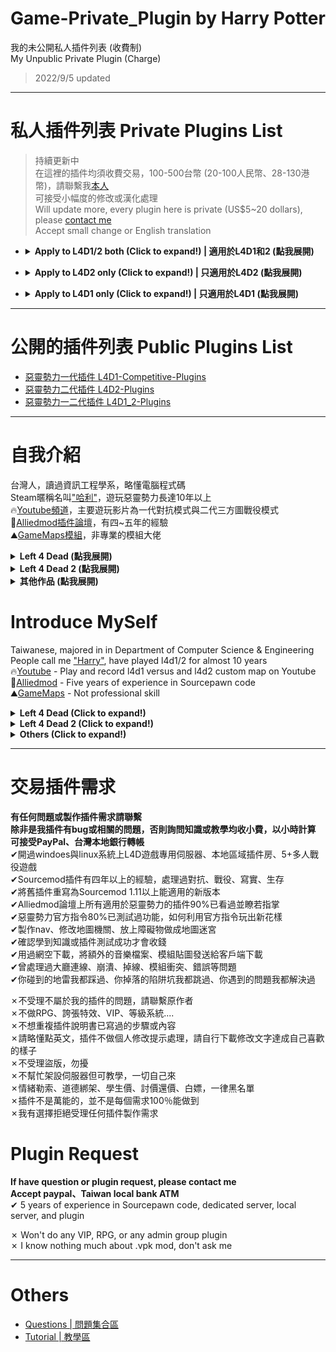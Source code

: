 # Game-Private_Plugin by Harry Potter
我的未公開私人插件列表 (收費制)<br/>
My Unpublic Private Plugin (Charge) 
> 2022/9/5 updated

- - - -
# 私人插件列表 Private Plugins List
>持續更新中<br/>
在這裡的插件均須收費交易，100-500台幣 (20-100人民幣、28-130港幣)，請聯繫我[本人](https://steamcommunity.com/profiles/76561198026784913)<br/>
可接受小幅度的修改或漢化處理<br/>
Will update more, every plugin here is private (US$5~20 dollars), please [contact me](https://steamcommunity.com/profiles/76561198026784913)<br/>
Accept small change or English translation<br/>
* <details><summary><b>Apply to L4D1/2 both (Click to expand!) | 適用於L4D1和2 (點我展開) </b></summary>

  * **Server | 伺服器**
    * [server_vpn_hop](/server_vpn_hop): Type Command to show Vpn List
      * 輸入指令顯示 Server/Vpn 列表
    * [l4d_slot_vote](/l4d_slot_vote): Allow players to change server slots by using vote. + Kick non-admin spectators
      * 允許玩家使用命令更改伺服器人數上限 + 踢除非管理員的所有旁觀者
    * [sm_PlayerTime](/sm_PlayerTime): Showing the time played on record in steam profile while player joins the server
      * 當玩家連線進來伺服器之後，顯示玩家的遊戲時數
    * [l4d_vote_block](/l4d_vote_block): Unable to call valve vote depending on gamemode and difficulty.
      * 根據遊戲模式和難度禁止使用Esc->發起投票

  * **Infected | 特感**
    * [1vSpecials](/1vSpecials): Special infected incaps survivors and die + set each scratch damage + skip getup animation
      * 特感控到倖存者之後造成一定傷害並處死 + 設置每個特感的抓傷 + 略過起身動畫
    * [coopbosses_ifier](/coopbosses_ifier): Sets a tank and witch spawn point on every map in coop mode
      * 在戰役模式下每一張地圖挑選隨機路程生成一隻Tank與一個Witch
    * [spawn_infected_nolimit](/spawn_infected_nolimit): Spawn special infected without the director limits!
      * 輔助插件，不受數量與遊戲限制生成特感
    * [l4d_zcs](/l4d_zcs): Allows infected team players to change their class in ghost mode.
      * 特感玩家可以在靈魂狀態自行切換特感種類
    * [l4d_ssi_teleport_fix](/l4d_ssi_teleport_fix): Teleport AI Infected player (Not Tank) to the teammate who is much nearer to survivors.
      * 傳送比較遠的AI特感到靠近倖存者的特感隊友附近

  * **Tank | 坦克**
    * [skip_tank_taunt](/skip_tank_taunt): Skip Tank Victory + Speed up Obstacle animation playback
      * Tank爬行障礙物速度變快 + 略過咆哮勝利動畫

  * **Witch | 女巫**
  <br/>None

  * **Fuck you Griefer  | 善意處置白目玩家**
    * [kickthevoter](/kickthevoter): Make It So The Person Calling The Vote Gets Kicked!
      * 使用Esc->發起投票的人將會被反踢出去伺服器
    * [anti-friendly_fire_RPG](/anti-friendly_fire_RPG): shoot teammate = shoot yourself RPG
      * 反傷插件，但是有更多的功能
    * [l4d_together](/l4d_together): A simple anti - runner system , punish the runner by spawn SI behind her.
      * 離隊伍太遠的玩家，特感代替月亮懲罰你

  * **Survivor | 人類**
    * [l4d_saferom_prevent_kit](/l4d_saferom_prevent_kit): Block Player from using Kit in Saferoom
      * 在安全區域內禁止人類使用治療包
    * [antisaferoomdooropen](/antisaferoomdooropen): Start Saferoom door anti open + teleport survivor back to safe area when leaving out saferoom until certain time pass
      * 起始安全室的安全門將會鎖住直到時間結束 + 沒有安全門的關卡一旦離開安全區域會傳送回起始安全區域
    * [l4d_gun_blastpushback](/l4d_gun_blastpushback): Doraemon Aircannon
      * 多啦A夢的空氣砲
    * [l4d_survivor_damage_modify](/l4d_survivor_damage_modify): Modify damage done to survivors from Tank, SI, Witch, Common, Fall
      * 傷害比例調整插件，可自行調整 Tank/Witch/特感/小殭屍/跳樓 對人類造成的傷害比
    * [l4d_unstuck](/l4d_unstuck): Allows players to get themselves unstuck from charger glitches and level clips
      * 玩家使用命令解除自身卡住的狀態 (譬如卡死在地形或牆壁)

  * **Fun | 娛樂**
    * [l4d_player_spritetrail](/l4d_player_spritetrail): l4d player tail effect (env_spritetrail)
      * 玩家走路，會有尾巴特效 (使用物件: prop_dynamic_override)
    * [l4d_player_tail](/l4d_player_tail): l4d player tail effect (prop_dynamic_override)
      * 玩家走路，會有尾巴特效 (使用物件: prop_dynamic_override)
    * [fortnite_l4d1&2](/fortnite_l4d1): This plugin is for demonstration of some animations from Fortnite in L4D1/2
      * 搞笑動作模組: 表情與舞蹈
    * [simple-bhop](/simple-bhop): Let users Bunny Hop with simplicity
      * 簡單的連跳插件
    * [l4d_rejump](/l4d_rejump): Allows multi-jumping on air.
      * 超級瑪利歐，空中使用月步，多次跳躍

</details>

* <details><summary><b>Apply to L4D2 only (Click to expand!) | 只適用於L4D2 (點我展開) </b></summary>

  * **Server | 伺服器**
    * [l4d2_scripted_hud](/l4d2_scripted_hud): Display text for up to 4 scripted HUD slots on the screen.
      * 在玩家畫面上方四個Hud位置顯示不同的特殊文字

  * **Infected | 特感**
    * [l4d2_bile_out_nav_negate_createbot](/l4d2_bile_out_nav_negate_createbot): If Vomit jar is thrown at the place which is out of map (NAV), negate bile effect
      * 當膽汁丟到地圖之外或普通殭屍追不到的地方，膽汁效果將會無效

  * **Tank | 坦克**
  <br/>None

  * **Witch | 女巫**
  <br/>None

  * **Fuck you Griefer  | 善意處置白目玩家**
  <br/>None

  * **Survivor | 人類**
    * [l4d_wlimits](/l4d_wlimits): Restrict weapons individually or together
      * 限制每個武器可以拿取的數量，超過就不能拿取
    * [l4d2_zoom_level](/l4d2_zoom_level): Everyone can change zoom level for snipers by command.
      * 玩家使用指令調整狙擊鏡的遠近範圍 (可以看得更遠)

  * **Fun | 娛樂**
    * [L4D2_Buy_Store](/L4D2_Buy_Store): L4D2 Human and Zombie Shop by HarryPoter
      * 人類與特感的購物商城 (附有特殊商品與資料庫)

</details>

* <details><summary><b>Apply to L4D1 only (Click to expand!) | 只適用於L4D1 (點我展開) </b></summary>

  None

</details>

- - - -
# 公開的插件列表 Public Plugins List
* [惡靈勢力一代插件 L4D1-Competitive-Plugins](https://github.com/fbef0102/L4D1-Competitive-Plugins)
* [惡靈勢力二代插件 L4D2-Plugins](https://github.com/fbef0102/L4D2-Plugins)
* [惡靈勢力一二代插件 L4D1_2-Plugins](https://github.com/fbef0102/L4D1_2-Plugins)

- - - -
# 自我介紹
台灣人，讀過資訊工程學系，略懂電腦程式碼<br/>
Steam暱稱名叫["哈利"](https://steamcommunity.com/profiles/76561198026784913)，遊玩惡靈勢力長達10年以上<br/>
🔥[Youtube頻道](https://www.youtube.com/c/HarryPotterxToy)，主要遊玩影片為一代對抗模式與二代三方圖戰役模式 <br/>
📜[Alliedmod插件論壇](https://forums.alliedmods.net/member.php?u=281812)，有四~五年的經驗<br/>
⛰️[GameMaps模組](https://www.gamemaps.com/profile/194420)，非專業的模組大佬

<details>
  <summary><b>Left 4 Dead (點我展開)</b></summary>

* 惡靈勢力一代[Roto-AZ Mod](https://github.com/fbef0102/Rotoblin-AZMod)的主要開發者
* 2019 夏季中國懷舊杯 - 協辦人
* 2019 夏季中國懷舊杯 - 第二名 - IB隊伍成員
* 2022 懷舊世界盃 - 協辦人
* 2022 懷舊世界盃 - 第三名 - IB隊伍成員
</details>

<details>
  <summary><b>Left 4 Dead 2 (點我展開)</b></summary>

* 惡靈勢力二代[反抗模式 Resistance](https://steamcommunity.com/groups/left4dead2_resistance)的主要開發者
</details>

<details>
  <summary><b>其他作品 (點我展開)</b></summary>

* [一代插件作品列表](https://github.com/fbef0102/L4D1-Competitive-Plugins)
* [二代插件作品列表](https://github.com/fbef0102/L4D2-Plugins)
* [一二代插件作品列表](https://github.com/fbef0102/L4D1_2-Plugins)
* [一代伺服器架設檔案](https://github.com/fbef0102/L4D1-Server4Dead)
* [二代伺服器架設檔案](https://github.com/fbef0102/L4D2-Server4Dead)
* [二代終極地圖](https://github.com/fbef0102/L4D2-Unlimited-Map)
</details>

# Introduce MySelf
Taiwanese, majored in in Department of Computer Science & Engineering<br/>
People call me ["Harry"](https://steamcommunity.com/profiles/76561198026784913), have played l4d1/2 for almost 10 years <br/>
🔥[Youtube](https://www.youtube.com/c/HarryPotterxToy) - Play and record l4d1 versus and l4d2 custom map on Youtube <br/>
📜[Alliedmod](https://forums.alliedmods.net/member.php?u=281812) - Five years of experience in Sourcepawn code <br/>
⛰️[GameMaps](https://www.gamemaps.com/profile/194420) - Not professional skill

<details>
  <summary><b>Left 4 Dead (Click to expand!)</b></summary>

* The owner of the [Rotoblin-AZ Mod](https://github.com/fbef0102/Rotoblin-AZMod) (A Competitive L4D1 Configuration)
* 2019 Nostalgic Summer China Cup - Assistant Director
* 2019 Nostalgic Summer China Cup - 2nd - Team IB
* 2022 Nostalgic Tournament - Assistant Director
* 2022 Nostalgic Tournament - 3rd - Team IB
</details>

<details>
  <summary><b>Left 4 Dead 2 (Click to expand!)</b></summary>

* The owner of the [L4D2 Resistance Mod](https://steamcommunity.com/groups/left4dead2_resistance) (Fun Coop VS Mode)
</details>

<details>
  <summary><b>Others (Click to expand!)</b></summary>

* [L4D1-Competitive-Plugins](https://github.com/fbef0102/L4D1-Competitive-Plugins)
* [L4D2-Plugins](https://github.com/fbef0102/L4D2-Plugins)
* [L4D1_2-Plugins](https://github.com/fbef0102/L4D1_2-Plugins)
* [L4D1-Server4Dead](https://github.com/fbef0102/L4D1-Server4Dead)
* [L4D2-Server4Dead](https://github.com/fbef0102/L4D2-Server4Dead)
* [L4D2-Unlimited-Map](https://github.com/fbef0102/L4D2-Unlimited-Map)
</details>

- - - -
# 交易插件需求
**有任何問題或製作插件需求請聯繫**<br/>
**除非是我插件有bug或相關的問題，否則詢問知識或教學均收小費，以小時計算**<br/>
**可接受PayPal、台灣本地銀行轉帳**<br/>
✔開過windoes與linux系統上L4D遊戲專用伺服器、本地區域插件房、5+多人戰役遊戲 <br/>
✔Sourcemod插件有四年以上的經驗，處理過對抗、戰役、寫實、生存<br/>
✔將舊插件重寫為Sourcemod 1.11以上能適用的新版本<br/>
✔Alliedmod論壇上所有適用於惡靈勢力的插件90%已看過並瞭若指掌<br/>
✔惡靈勢力官方指令80%已測試過功能，如何利用官方指令玩出新花樣<br/>
✔製作nav、修改地圖機關、放上障礙物做成地圖迷宮<br/>
✔確認學到知識或插件測試成功才會收錢<br/>
✔用過網空下載，將額外的音樂檔案、模組貼圖發送給客戶端下載<br/>
✔曾處理過大廳連線、崩潰、掉線、模組衝突、錯誤等問題<br/>
✔你碰到的地雷我都踩過、你掉落的陷阱坑我都跳過、你遇到的問題我都解決過<br/>

✗不受理不屬於我的插件的問題，請聯繫原作者<br/>
✗不做RPG、誇張特效、VIP、等級系統....<br/>
✗不想重複插件說明書已寫過的步驟或內容<br/>
✗請略懂點英文，插件不做個人修改提示處理，請自行下載修改文字達成自己喜歡的樣子<br/>
✗不受理盜版，勿擾<br/>
✗不幫忙架設伺服器但可教學，一切自己來<br/>
✗情緒勒索、道德綁架、學生價、討價還價、白嫖，一律黑名單<br/>
✗插件不是萬能的，並不是每個需求100％能做到<br/>
✗我有選擇拒絕受理任何插件製作需求<br/>

# Plugin Request
**If have question or plugin request, please contact me**<br/>
**Accept paypal、Taiwan local bank ATM**<br/>
✔ 5 years of experience in Sourcepawn code, dedicated server, local server, and plugin<br/>

✗ Won't do any VIP, RPG, or any admin group plugin<br/>
✗ I know nothing much about .vpk mod, don't ask me
- - - -
# Others
* [Questions | 問題集合區](/Questions_問題區)
* [Tutorial  | 教學區](/Tutorial_教學區)

